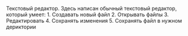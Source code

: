 Текстовый редактор.
Здесь написан обычный текстовый редактор, который умеет:
        1. Создавать новый файл
        2. Открывать файлы
        3. Редактировать
        4. Сохранять изменения
        5. Сохранять файл в нужном дериктории 
        
